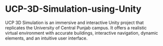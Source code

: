 # UCP-3D-Simulation-using-Unity
 UCP 3D Simulation is an immersive and interactive Unity project that replicates the University of Central Punjab campus. It offers a realistic virtual environment with accurate buildings, interactive navigation, dynamic elements, and an intuitive user interface.
